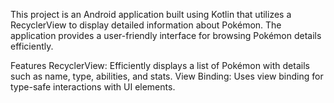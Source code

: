 This project is an Android application built using Kotlin that utilizes a RecyclerView to display detailed information about Pokémon. The application provides a user-friendly interface for browsing Pokémon details efficiently.

Features
RecyclerView: Efficiently displays a list of Pokémon with details such as name, type, abilities, and stats.
View Binding: Uses view binding for type-safe interactions with UI elements.
